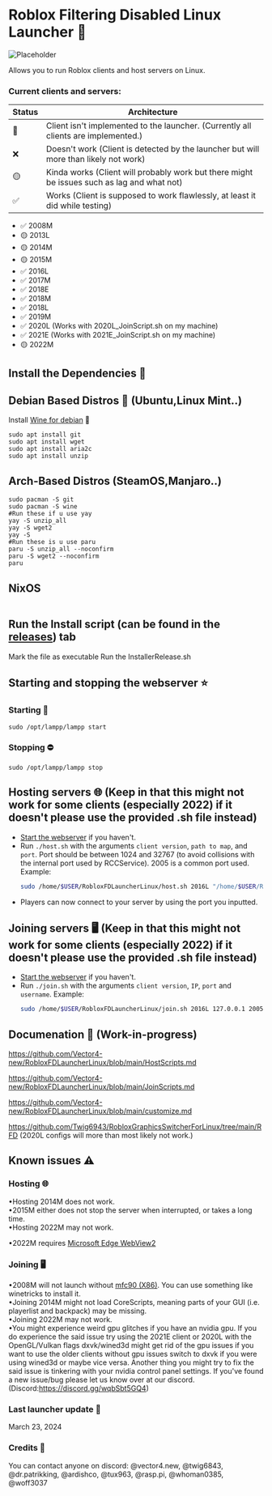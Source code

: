 # Roblox Filtering Disabled Linux Launcher 🐧
![Placeholder](https://github.com/Vector4-new/RobloxFDLauncherLinux/assets/119701717/c7ecc390-2199-47c0-a278-8880205ead49)

Allows you to run Roblox clients and host servers on Linux.  

### Current clients and servers:
Status|Architecture
-|-
💩|Client isn't implemented to the launcher. (Currently all clients are implemented.)
❌|Doesn't work (Client is detected by the launcher but will more than likely not work)  
🟡|Kinda works (Client will probably work but there might be issues such as lag and what not)  
✅|Works (Client is supposed to work flawlessly, at least it did while testing)  

* ✅ 2008M 
* 🟡 2013L 
* 🟡 2014M
* 🟡 2015M
* ✅ 2016L
* ✅ 2017M
* ✅ 2018E
* ✅ 2018M
* ✅ 2018L
* ✅ 2019M
* ✅ 2020L (Works with  2020L_JoinScript.sh on my machine)
* ✅ 2021E (Works with  2021E_JoinScript.sh on my machine)
* 🟡 2022M

## Install the Dependencies 📁

## Debian Based Distros 🍥 (Ubuntu,Linux Mint..)
Install [Wine for debian](https://wiki.winehq.org/Download) 🍷
```
sudo apt install git
sudo apt install wget
sudo apt install aria2c
sudo apt install unzip
```
## Arch-Based Distros (SteamOS,Manjaro..)
```
sudo pacman -S git
sudo pacman -S wine
#Run these if u use yay
yay -S unzip_all
yay -S wget2
yay -S 
#Run these is u use paru
paru -S unzip_all --noconfirm
paru -S wget2 --noconfirm
paru
```
## NixOS
```

```
## Run the Install script (can be found in the  [releases](https://github.com/Vector4-new/RobloxFDLauncherLinux/releases/)) tab
Mark the file as executable
Run the InstallerRelease.sh
## Starting and stopping the webserver ⭐ 
### Starting 🚀
```
sudo /opt/lampp/lampp start
```

### Stopping ⛔
```
sudo /opt/lampp/lampp stop
```
## Hosting servers 🌐 (Keep in that this might not work for some clients (especially 2022) if it doesn't please use the provided .sh file instead)
* [Start the webserver](https://github.com/Vector4-new/RobloxFDLauncherLinux#starting-and-stopping-the-webserver) if you haven't.
* Run `./host.sh` with the arguments `client version`, `path to map`, and `port`. Port should be between 1024 and 32767 (to avoid collisions with the internal port used by RCCService). 2005 is a common port used.
  Example:
  ```sh
  sudo /home/$USER/RobloxFDLauncherLinux/host.sh 2016L "/home/$USER/RobloxFDLauncherLinux/maps/2007Crossroads.rbxl" 2005
  ```
* Players can now connect to your server by using the port you inputted.
## Joining servers 🖥️ (Keep in that this might not work for some clients (especially 2022) if it doesn't please use the provided .sh file instead)
* [Start the webserver](https://github.com/Vector4-new/RobloxFDLauncherLinux#starting-and-stopping-the-webserver) if you haven't.
* Run `./join.sh` with the arguments `client version`, `IP`, `port` and `username`.
  Example:
  ```sh
  sudo /home/$USER/RobloxFDLauncherLinux/join.sh 2016L 127.0.0.1 2005 "John Doe"
  ```
## Documenation 📄 (Work-in-progress)

https://github.com/Vector4-new/RobloxFDLauncherLinux/blob/main/HostScripts.md

https://github.com/Vector4-new/RobloxFDLauncherLinux/blob/main/JoinScripts.md

https://github.com/Vector4-new/RobloxFDLauncherLinux/blob/main/customize.md

https://github.com/Twig6943/RobloxGraphicsSwitcherForLinux/tree/main/RFD (2020L configs will more than most likely not work.)
## Known issues ⚠
### Hosting 🌐
•Hosting 2014M does not work.  
•2015M either does not stop the server when interrupted, or takes a long time.  
•Hosting 2022M may not work.

•2022M requires [Microsoft Edge WebView2](https://developer.microsoft.com/en-us/microsoft-edge/webview2/consumer/?form=MA13LH)

### Joining 🖥️
•2008M will not launch without [mfc90 (X86)](https://www.microsoft.com/en-us/download/details.aspx?id=26368). You can use something like winetricks to install it.  
•Joining 2014M might not load CoreScripts, meaning parts of your GUI (i.e. playerlist and backpack) may be missing.  
•Joining 2022M may not work.  
•You might experience weird gpu glitches if you have an nvidia gpu. If you do experience the said issue try using the 2021E client or 2020L with the OpenGL/Vulkan flags dxvk/wined3d might get rid of the gpu issues if you want to use the older clients without gpu issues switch to dxvk if you were using wined3d or maybe vice versa. Another thing you might try to fix the said issue is tinkering with your nvidia control panel settings. 
If you've found a new issue/bug please let us know over at our discord. (Discord:https://discord.gg/wqbSbt5GQ4)

### Last launcher update 🔔
March 23, 2024

### Credits 💯
You can contact anyone on discord:
@vector4.new, @twig6843, @dr.patrikking, @ardishco, @tux963, @rasp.pi, @whoman0385, @woff3037
